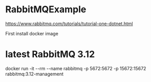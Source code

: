 # RabbitMQExample

https://www.rabbitmq.com/tutorials/tutorial-one-dotnet.html

First install docker image
# latest RabbitMQ 3.12
docker run -it --rm --name rabbitmq -p 5672:5672 -p 15672:15672 rabbitmq:3.12-management